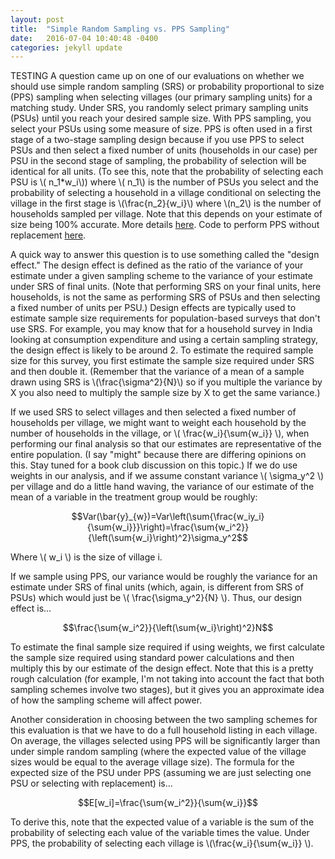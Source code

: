 ```yaml
---
layout: post
title:  "Simple Random Sampling vs. PPS Sampling"
date:   2016-07-04 10:40:48 -0400
categories: jekyll update
---
```


TESTING
A question came up on one of our evaluations on whether we should use simple random sampling (SRS) or probability proportional to size (PPS) sampling when selecting villages (our primary sampling units) for a matching study.  Under SRS, you randomly select primary sampling units (PSUs) until you reach your desired sample size.  With PPS sampling, you select your PSUs using some measure of size.  PPS is often used in a first stage of a two-stage sampling design because if you use PPS to select PSUs and then select a fixed number of units (households in our case) per PSU in the second stage of sampling, the probability of selection will be identical for all units.  (To see this, note that  the probability of selecting each PSU is \\( n_1*w_i\\)) where \\( n_1\\) is the number of PSUs you select and the probability of selecting a household in a village conditional on selecting the village in the first stage is \\(\frac{n_2}{w_i}\\) where \\(n_2\\) is the number of households sampled per village.  Note that this depends on your estimate of size being 100% accurate.  More details [here](https://en.wikipedia.org/wiki/Sampling_(statistics)#Probability-proportional-to-size_sampling).  Code to perform PPS without replacement [here](https://ideas.repec.org/c/boc/bocode/s454101.html).

A quick way to answer this question is to use something called the "design effect."  The design effect is defined as the ratio of the variance of your estimate under a given sampling scheme to the variance of your estimate under SRS of final units.  (Note that performing SRS on your final units, here households, is not the same as performing SRS of PSUs and then selecting a fixed number of units per PSU.) Design effects are typically used to estimate sample size requirements for population-based surveys that don't use SRS.  For example, you may know that for a household survey in India looking at consumption expenditure and using a certain sampling strategy, the design effect is likely to be around 2. To estimate the required sample size for this survey, you first estimate the sample size required under SRS and then double it. (Remember that the variance of a mean of a sample drawn using SRS is \\(\frac{\sigma^2}{N}\\) so if you multiple the variance by X you also need to multiply the sample size by X to get the same variance.)

If we used SRS to select villages and then selected a fixed number of households per village, we might want to weight each household by the number of households in the village, or \\( \frac{w_i}{\sum{w_i}}  \\), when performing our final analysis so that our estimates are representative of the entire population.  (I say "might" because there are differing opinions on this.  Stay tuned for a book club discussion on this topic.)  If we do use weights in our analysis, and  if we assume constant variance \\( \sigma_y^2 \\) per village and do a little hand waving, the variance of our estimate of the mean of a variable in the treatment group would be roughly:

$$Var(\bar{y}_{w})=Var\left(\sum{\frac{w_iy_i}{\sum{w_i}}}\right)=\frac{\sum{w_i^2}}{\left(\sum{w_i}\right)^2}\sigma_y^2$$

Where \\( w_i \\) is the size of village i.

If we sample using PPS, our variance would be roughly the variance for an estimate under SRS of final units (which, again, is different from SRS of PSUs) which would just be \\( \frac{\sigma_y^2}{N} \\).  Thus, our design effect is...

$$\frac{\sum{w_i^2}}{\left(\sum{w_i}\right)^2}N$$

To estimate the final sample size required if using weights, we first calculate the sample size required using standard power calculations and then multiply this by our estimate of the design effect. Note that this is a pretty rough calculation (for example, I'm not taking into account the fact that both sampling schemes involve two stages), but it gives you an approximate idea of how the sampling scheme will affect power.

Another consideration in choosing between the two sampling schemes for this evaluation is that we have to do a full household listing in each village.  On average, the villages selected using PPS will be significantly larger than under simple random sampling (where the expected value of the village sizes would be equal to the average village size).  The formula for the expected size of the PSU under PPS (assuming we are just selecting one PSU or selecting with replacement) is...

$$E[w_i]=\frac{\sum{w_i^2}}{\sum{w_i}}$$

To derive this, note that the expected value of a variable is the sum of the probability of selecting each value of the variable times the value.  Under PPS, the probability of selecting each village is \\(\frac{w_i}{\sum{w_i}} \\).  
